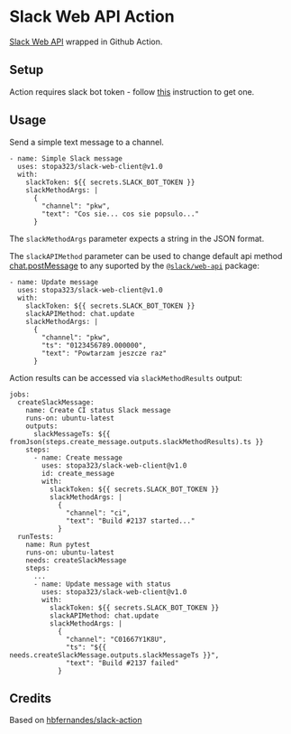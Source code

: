 # Slack Web API Action
[Slack Web API](https://api.slack.com/web) wrapped in Github Action.

## Setup
Action requires slack bot token - follow [this](https://api.slack.com/start) instruction to get one.

## Usage
Send a simple text message to a channel.
```
- name: Simple Slack message                    
  uses: stopa323/slack-web-client@v1.0
  with:
    slackToken: ${{ secrets.SLACK_BOT_TOKEN }}
    slackMethodArgs: |
      {
        "channel": "pkw",
        "text": "Cos sie... cos sie popsulo..."
      }
```

The `slackMethodArgs` parameter expects a string in the JSON format. 

The `slackAPIMethod` parameter can be used to change default api method [chat.postMessage](https://api.slack.com/methods/chat.postMessage) to any suported by the [`@slack/web-api`](https://slack.dev/node-slack-sdk/web-api) package:

```
- name: Update message                   
  uses: stopa323/slack-web-client@v1.0
  with:
    slackToken: ${{ secrets.SLACK_BOT_TOKEN }}
    slackAPIMethod: chat.update
    slackMethodArgs: |
      {
        "channel": "pkw",
        "ts": "0123456789.000000",
        "text": "Powtarzam jeszcze raz"
      }
```

Action results can be accessed via `slackMethodResults` output:
```
jobs:
  createSlackMessage:
    name: Create CI status Slack message
    runs-on: ubuntu-latest
    outputs:
      slackMessageTs: ${{ fromJson(steps.create_message.outputs.slackMethodResults).ts }}
    steps:
      - name: Create message
        uses: stopa323/slack-web-client@v1.0
        id: create_message
        with:
          slackToken: ${{ secrets.SLACK_BOT_TOKEN }}
          slackMethodArgs: |
            {
              "channel": "ci",
              "text": "Build #2137 started..."
            }
  runTests:
    name: Run pytest
    runs-on: ubuntu-latest
    needs: createSlackMessage
    steps:
      ...
      - name: Update message with status
        uses: stopa323/slack-web-client@v1.0
        with:
          slackToken: ${{ secrets.SLACK_BOT_TOKEN }}
          slackAPIMethod: chat.update
          slackMethodArgs: |
            {
              "channel": "C01667Y1K8U",
              "ts": "${{ needs.createSlackMessage.outputs.slackMessageTs }}",
              "text": "Build #2137 failed"
            }
```

## Credits
Based on [hbfernandes/slack-action](https://github.com/hbfernandes/slack-action)

